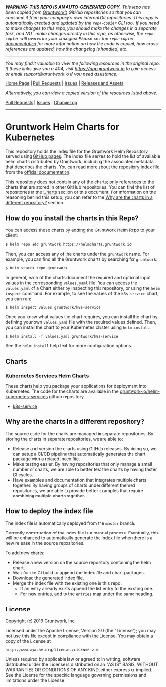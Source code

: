 ***WARNING: THIS REPO IS AN AUTO-GENERATED COPY.*** *This repo has been copied from [Gruntwork’s](https://gruntwork.io/) GitHub repositories so that you can consume it from your company’s own internal Git repositories. This copy is automatically created and updated by the `repo-copier` CLI tool. If you need to make changes to this repo, you should make the changes in a separate fork, and NOT make changes directly in this repo, as otherwise, the `repo-copier` will overwrite your changes! Please see the `repo-copier` [documentation](https://github.com/terraform-modules-krish/repo-copier) for more information on how the code is copied, how cross-references are updated, how the changelog is handled, etc.*

***

_You may find it valuable to view the following resources in the original repo. If these links give you a 404, visit https://app.gruntwork.io to gain access or email support@gruntwork.io if you need assistance._

[Home Page](https://github.com/gruntwork-io/helmcharts/) |
[Pull Requests](https://github.com/gruntwork-io/helmcharts/pulls) |
[Issues](https://github.com/gruntwork-io/helmcharts/issues) |
[Releases and Assets](https://github.com/gruntwork-io/helmcharts/releases)

_Alternatively, you can view a copied version of the resources listed above._

[Pull Requests](https://github.com/terraform-modules-krish/helmcharts/blob/master/.github/PULL_REQUESTS.md) |
[Issues](https://github.com/terraform-modules-krish/helmcharts/blob/master/.github/ISSUES.md) |
[ChangeLog](https://github.com/terraform-modules-krish/helmcharts/blob/master/.github/CHANGELOG.md)

***

# Gruntwork Helm Charts for Kubernetes

This repository holds the index file for [the Gruntwork Helm Repository](https://helmcharts.gruntwork.io), served using
[GitHub pages](https://pages.github.com/). The index file serves to hold the list of available helm charts distributed
by Gruntwork, including the associated metadata that describes the charts. You can read more about the repository index
file from the [official documentation](https://helm.sh/docs/developing_charts/#the-index-file).

This repository does not contain any of the charts; only references to the charts that are stored in other GitHub
repositories. You can find the list of repositories in the [Charts](#charts) section of this document. For information
on the reasoning behind this setup, you can refer to the [Why are the charts in a different
repository?](#why-are-the-charts-in-a-different-repository) section.


## How do you install the charts in this Repo?

You can access these charts by adding the Gruntwork Helm Repo to your client:

```bash
$ helm repo add gruntwork https://helmcharts.gruntwork.io
```

Then, you can access any of the charts under the `gruntwork` name. For example, you can find all the Gruntwork charts by
searching for `gruntwork`:

```bash
$ helm search repo gruntwork
```

In general, each of the charts document the required and optional input values in the corresponding `values.yaml` file.
You can access the `values.yaml` of a Chart either by inspecting this repository, or using the `helm inspect` command.
For example, to see the values of the `k8s-service` chart, you can run:

```bash
$ helm inspect values gruntwork/k8s-service
```

Once you know what values the chart requires, you can install the chart by defining your own `values.yaml` file with the
required values defined. Then, you can install the chart to your Kubernetes cluster using `helm install`:

```bash
$ helm install -f values.yaml gruntwork/k8s-service
```

See the `helm install` help text for more configuration options.


## Charts

### Kubernetes Services Helm Charts

These charts help you package your applications for deployment into Kubernetes. The code for the charts are available in
the [gruntwork-io/helm-kubernetes-services](https://github.com/gruntwork-io/helm-kubernetes-services/) github
repository.

- [k8s-service](https://github.com/terraform-modules-krish/helm-kubernetes-services/blob/master/charts/k8s-service)


## Why are the charts in a different repository?

The source code for the charts are managed in separate repositories. By storing the charts in separate repositories, we
are able to:

- Release and version the charts using GitHub releases. By doing so, we can setup a CI/CD pipeline that automatically
  generates the chart package with a related index file.
- Make testing easier. By having repositories that only manage a small number of charts, we are able to better test the
  charts by having faster CI cycles.
- Have examples and documentation that integrates multiple charts together. By having groups of charts under different
  themed repositories, we are able to provide better examples that require combining multiple charts together.


## How to deploy the index file

The index file is automatically deployed from the `master` branch.

Currently construction of the index file is a manual process. Eventually, this will be enhanced to automatically
generate the index file when there is a new release in the source repositories.

To add new charts:

- Release a new version on the source repository containing the helm chart.
- Wait for the CI build to append the index file and chart packages.
- Download the generated index file.
- Merge the index file with the existing one in this repo:
    * If an entry already exists append the list entry to the existing one.
    * For new entries, add to the `entries` map under the same heading.


## License

Copyright (c) 2019 Gruntwork, Inc

Licensed under the Apache License, Version 2.0 (the "License");
you may not use this file except in compliance with the License.
You may obtain a copy of the License at

    http://www.apache.org/licenses/LICENSE-2.0

Unless required by applicable law or agreed to in writing, software
distributed under the License is distributed on an "AS IS" BASIS,
WITHOUT WARRANTIES OR CONDITIONS OF ANY KIND, either express or implied.
See the License for the specific language governing permissions and
limitations under the License.
